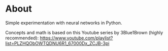 # About
Simple experimentation with neural networks in Python.

Concepts and math is based on this Youtube series by 3Blue1Brown (highly recommended):
https://www.youtube.com/playlist?list=PLZHQObOWTQDNU6R1_67000Dx_ZCJB-3pi

